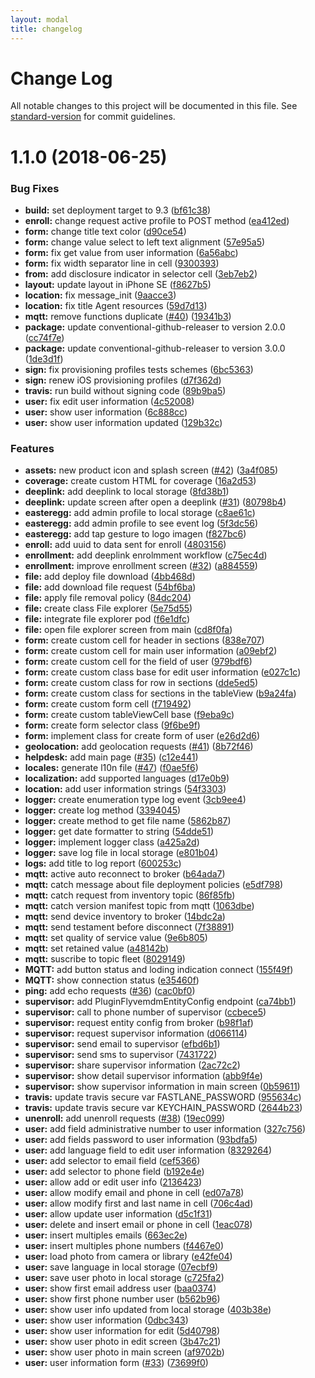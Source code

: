 ```yaml
---
layout: modal
title: changelog
---
```

# Change Log

All notable changes to this project will be documented in this file. See [standard-version](https://github.com/conventional-changelog/standard-version) for commit guidelines.

<a name="1.1.0"></a>
# 1.1.0 (2018-06-25)


### Bug Fixes

* **build:** set deployment target to 9.3 ([bf61c38](https://github.com/flyve-mdm/flyve-mdm-ios/commit/bf61c38))
* **enroll:** change request active profile to POST method ([ea412ed](https://github.com/flyve-mdm/flyve-mdm-ios/commit/ea412ed))
* **form:** change title text color ([d90ce54](https://github.com/flyve-mdm/flyve-mdm-ios/commit/d90ce54))
* **form:** change value select to left text alignment ([57e95a5](https://github.com/flyve-mdm/flyve-mdm-ios/commit/57e95a5))
* **form:** fix get value from user information ([6a56abc](https://github.com/flyve-mdm/flyve-mdm-ios/commit/6a56abc))
* **form:** fix width separator line in cell ([9300393](https://github.com/flyve-mdm/flyve-mdm-ios/commit/9300393))
* **from:** add disclosure indicator in selector cell ([3eb7eb2](https://github.com/flyve-mdm/flyve-mdm-ios/commit/3eb7eb2))
* **layout:** update layout in iPhone SE ([f8627b5](https://github.com/flyve-mdm/flyve-mdm-ios/commit/f8627b5))
* **location:** fix message_init ([9aacce3](https://github.com/flyve-mdm/flyve-mdm-ios/commit/9aacce3))
* **location:** fix title Agent resources ([59d7d13](https://github.com/flyve-mdm/flyve-mdm-ios/commit/59d7d13))
* **mqtt:** remove functions duplicate ([#40](https://github.com/flyve-mdm/flyve-mdm-ios/issues/40)) ([19341b3](https://github.com/flyve-mdm/flyve-mdm-ios/commit/19341b3))
* **package:** update conventional-github-releaser to version 2.0.0 ([cc74f7e](https://github.com/flyve-mdm/flyve-mdm-ios/commit/cc74f7e))
* **package:** update conventional-github-releaser to version 3.0.0 ([1de3d1f](https://github.com/flyve-mdm/flyve-mdm-ios/commit/1de3d1f))
* **sign:** fix provisioning profiles tests schemes ([6bc5363](https://github.com/flyve-mdm/flyve-mdm-ios/commit/6bc5363))
* **sign:** renew iOS provisioning profiles ([d7f362d](https://github.com/flyve-mdm/flyve-mdm-ios/commit/d7f362d))
* **travis:** run build without signing code ([89b9ba5](https://github.com/flyve-mdm/flyve-mdm-ios/commit/89b9ba5))
* **user:** fix edit user information ([4c52008](https://github.com/flyve-mdm/flyve-mdm-ios/commit/4c52008))
* **user:** show user information ([6c888cc](https://github.com/flyve-mdm/flyve-mdm-ios/commit/6c888cc))
* **user:** show user information updated ([129b32c](https://github.com/flyve-mdm/flyve-mdm-ios/commit/129b32c))


### Features

* **assets:** new product icon and splash screen ([#42](https://github.com/flyve-mdm/flyve-mdm-ios/issues/42)) ([3a4f085](https://github.com/flyve-mdm/flyve-mdm-ios/commit/3a4f085))
* **coverage:** create custom HTML for coverage ([16a2d53](https://github.com/flyve-mdm/flyve-mdm-ios/commit/16a2d53))
* **deeplink:** add deeplink to local storage ([8fd38b1](https://github.com/flyve-mdm/flyve-mdm-ios/commit/8fd38b1))
* **deeplink:** update screen after open a deeplink ([#31](https://github.com/flyve-mdm/flyve-mdm-ios/issues/31)) ([80798b4](https://github.com/flyve-mdm/flyve-mdm-ios/commit/80798b4))
* **easteregg:** add admin profile to local storage ([c8ae61c](https://github.com/flyve-mdm/flyve-mdm-ios/commit/c8ae61c))
* **easteregg:** add admin profile to see event log ([5f3dc56](https://github.com/flyve-mdm/flyve-mdm-ios/commit/5f3dc56))
* **easteregg:** add tap gesture to logo imagen ([f827bc6](https://github.com/flyve-mdm/flyve-mdm-ios/commit/f827bc6))
* **enroll:** add uuid to data sent for enroll ([4803156](https://github.com/flyve-mdm/flyve-mdm-ios/commit/4803156))
* **enrollment:** add deeplink enrolmment workflow ([c75ec4d](https://github.com/flyve-mdm/flyve-mdm-ios/commit/c75ec4d))
* **enrollment:** improve enrollment screen ([#32](https://github.com/flyve-mdm/flyve-mdm-ios/issues/32)) ([a884559](https://github.com/flyve-mdm/flyve-mdm-ios/commit/a884559))
* **file:** add deploy file download ([4bb468d](https://github.com/flyve-mdm/flyve-mdm-ios/commit/4bb468d))
* **file:** add download file request ([54bf6ba](https://github.com/flyve-mdm/flyve-mdm-ios/commit/54bf6ba))
* **file:** apply file removal policy ([84dc204](https://github.com/flyve-mdm/flyve-mdm-ios/commit/84dc204))
* **file:** create class File explorer ([5e75d55](https://github.com/flyve-mdm/flyve-mdm-ios/commit/5e75d55))
* **file:** integrate file explorer pod ([f6e1dfc](https://github.com/flyve-mdm/flyve-mdm-ios/commit/f6e1dfc))
* **file:** open file explorer screen from main ([cd8f0fa](https://github.com/flyve-mdm/flyve-mdm-ios/commit/cd8f0fa))
* **form:** create custom cell for header in sections ([838e707](https://github.com/flyve-mdm/flyve-mdm-ios/commit/838e707))
* **form:** create custom cell for main user information ([a09ebf2](https://github.com/flyve-mdm/flyve-mdm-ios/commit/a09ebf2))
* **form:** create custom cell for the field of user ([979bdf6](https://github.com/flyve-mdm/flyve-mdm-ios/commit/979bdf6))
* **form:** create custom class base for edit user information ([e027c1c](https://github.com/flyve-mdm/flyve-mdm-ios/commit/e027c1c))
* **form:** create custom class for row in sections ([dde5ed5](https://github.com/flyve-mdm/flyve-mdm-ios/commit/dde5ed5))
* **form:** create custom class for sections in the tableView ([b9a24fa](https://github.com/flyve-mdm/flyve-mdm-ios/commit/b9a24fa))
* **form:** create custom form cell ([f719492](https://github.com/flyve-mdm/flyve-mdm-ios/commit/f719492))
* **form:** create custom tableViewCell base ([f9eba9c](https://github.com/flyve-mdm/flyve-mdm-ios/commit/f9eba9c))
* **form:** create form selector class ([9f6be9f](https://github.com/flyve-mdm/flyve-mdm-ios/commit/9f6be9f))
* **form:** implement class for create form of user ([e26d2d6](https://github.com/flyve-mdm/flyve-mdm-ios/commit/e26d2d6))
* **geolocation:** add geolocation requests ([#41](https://github.com/flyve-mdm/flyve-mdm-ios/issues/41)) ([8b72f46](https://github.com/flyve-mdm/flyve-mdm-ios/commit/8b72f46))
* **helpdesk:** add main page ([#35](https://github.com/flyve-mdm/flyve-mdm-ios/issues/35)) ([c12e441](https://github.com/flyve-mdm/flyve-mdm-ios/commit/c12e441))
* **locales:** generate l10n file ([#47](https://github.com/flyve-mdm/flyve-mdm-ios/issues/47)) ([f0ae5f6](https://github.com/flyve-mdm/flyve-mdm-ios/commit/f0ae5f6))
* **localization:** add supported languages ([d17e0b9](https://github.com/flyve-mdm/flyve-mdm-ios/commit/d17e0b9))
* **location:** add user information strings ([54f3303](https://github.com/flyve-mdm/flyve-mdm-ios/commit/54f3303))
* **logger:** create enumeration type log event ([3cb9ee4](https://github.com/flyve-mdm/flyve-mdm-ios/commit/3cb9ee4))
* **logger:** create log method ([3394045](https://github.com/flyve-mdm/flyve-mdm-ios/commit/3394045))
* **logger:** create method to get file name ([5862b87](https://github.com/flyve-mdm/flyve-mdm-ios/commit/5862b87))
* **logger:** get date formatter to string ([54dde51](https://github.com/flyve-mdm/flyve-mdm-ios/commit/54dde51))
* **logger:** implement logger class ([a425a2d](https://github.com/flyve-mdm/flyve-mdm-ios/commit/a425a2d))
* **logger:** save log file in local storage ([e801b04](https://github.com/flyve-mdm/flyve-mdm-ios/commit/e801b04))
* **logs:** add title to log report ([600253c](https://github.com/flyve-mdm/flyve-mdm-ios/commit/600253c))
* **mqtt:** active auto reconnect to broker ([b64ada7](https://github.com/flyve-mdm/flyve-mdm-ios/commit/b64ada7))
* **mqtt:** catch message about file deployment policies ([e5df798](https://github.com/flyve-mdm/flyve-mdm-ios/commit/e5df798))
* **mqtt:** catch request from inventory topic ([86f85fb](https://github.com/flyve-mdm/flyve-mdm-ios/commit/86f85fb))
* **mqtt:** catch version manifest topic from mqtt ([1063dbe](https://github.com/flyve-mdm/flyve-mdm-ios/commit/1063dbe))
* **mqtt:** send device inventory to broker ([14bdc2a](https://github.com/flyve-mdm/flyve-mdm-ios/commit/14bdc2a))
* **mqtt:** send testament before disconnect ([7f38891](https://github.com/flyve-mdm/flyve-mdm-ios/commit/7f38891))
* **mqtt:** set quality of service value ([9e6b805](https://github.com/flyve-mdm/flyve-mdm-ios/commit/9e6b805))
* **mqtt:** set retained value ([a48142b](https://github.com/flyve-mdm/flyve-mdm-ios/commit/a48142b))
* **mqtt:** suscribe to topic fleet ([8029149](https://github.com/flyve-mdm/flyve-mdm-ios/commit/8029149))
* **MQTT:** add button status and loding indication connect ([155f49f](https://github.com/flyve-mdm/flyve-mdm-ios/commit/155f49f))
* **MQTT:** show connection status ([e35460f](https://github.com/flyve-mdm/flyve-mdm-ios/commit/e35460f))
* **ping:** add echo requests ([#36](https://github.com/flyve-mdm/flyve-mdm-ios/issues/36)) ([cac0bf0](https://github.com/flyve-mdm/flyve-mdm-ios/commit/cac0bf0))
* **supervisor:** add PluginFlyvemdmEntityConfig endpoint ([ca74bb1](https://github.com/flyve-mdm/flyve-mdm-ios/commit/ca74bb1))
* **supervisor:** call to phone number of supervisor ([ccbece5](https://github.com/flyve-mdm/flyve-mdm-ios/commit/ccbece5))
* **supervisor:** request entity config from broker ([b98f1af](https://github.com/flyve-mdm/flyve-mdm-ios/commit/b98f1af))
* **supervisor:** request supervisor information ([d066114](https://github.com/flyve-mdm/flyve-mdm-ios/commit/d066114))
* **supervisor:** send email to supervisor ([efbd6b1](https://github.com/flyve-mdm/flyve-mdm-ios/commit/efbd6b1))
* **supervisor:** send sms to supervisor ([7431722](https://github.com/flyve-mdm/flyve-mdm-ios/commit/7431722))
* **supervisor:** share supervisor information ([2ac72c2](https://github.com/flyve-mdm/flyve-mdm-ios/commit/2ac72c2))
* **supervisor:** show detail supervisor information ([abb9f4e](https://github.com/flyve-mdm/flyve-mdm-ios/commit/abb9f4e))
* **supervisor:** show supervisor information in main screen ([0b59611](https://github.com/flyve-mdm/flyve-mdm-ios/commit/0b59611))
* **travis:** update travis secure var FASTLANE_PASSWORD ([955634c](https://github.com/flyve-mdm/flyve-mdm-ios/commit/955634c))
* **travis:** update travis secure var KEYCHAIN_PASSWORD ([2644b23](https://github.com/flyve-mdm/flyve-mdm-ios/commit/2644b23))
* **unenroll:** add unenroll requests ([#38](https://github.com/flyve-mdm/flyve-mdm-ios/issues/38)) ([19ec099](https://github.com/flyve-mdm/flyve-mdm-ios/commit/19ec099))
* **user:** add field administrative number to user information ([327c756](https://github.com/flyve-mdm/flyve-mdm-ios/commit/327c756))
* **user:** add fields password to user information ([93bdfa5](https://github.com/flyve-mdm/flyve-mdm-ios/commit/93bdfa5))
* **user:** add language field to edit user information ([8329264](https://github.com/flyve-mdm/flyve-mdm-ios/commit/8329264))
* **user:** add selector to email field ([cef5366](https://github.com/flyve-mdm/flyve-mdm-ios/commit/cef5366))
* **user:** add selector to phone field ([b192e4e](https://github.com/flyve-mdm/flyve-mdm-ios/commit/b192e4e))
* **user:** allow add or edit user info ([2136423](https://github.com/flyve-mdm/flyve-mdm-ios/commit/2136423))
* **user:** allow modify email and phone in cell ([ed07a78](https://github.com/flyve-mdm/flyve-mdm-ios/commit/ed07a78))
* **user:** allow modify first and last name in cell ([706c4ad](https://github.com/flyve-mdm/flyve-mdm-ios/commit/706c4ad))
* **user:** allow update user information ([d5c1f31](https://github.com/flyve-mdm/flyve-mdm-ios/commit/d5c1f31))
* **user:** delete and insert email or phone in cell ([1eac078](https://github.com/flyve-mdm/flyve-mdm-ios/commit/1eac078))
* **user:** insert multiples emails ([663ec2e](https://github.com/flyve-mdm/flyve-mdm-ios/commit/663ec2e))
* **user:** insert multiples phone numbers ([f4467e0](https://github.com/flyve-mdm/flyve-mdm-ios/commit/f4467e0))
* **user:** load photo from camera or library ([e42fe04](https://github.com/flyve-mdm/flyve-mdm-ios/commit/e42fe04))
* **user:** save language in local storage ([07ecbf9](https://github.com/flyve-mdm/flyve-mdm-ios/commit/07ecbf9))
* **user:** save user photo in local storage ([c725fa2](https://github.com/flyve-mdm/flyve-mdm-ios/commit/c725fa2))
* **user:** show first email address user ([baa0374](https://github.com/flyve-mdm/flyve-mdm-ios/commit/baa0374))
* **user:** show first phone number user ([b562b96](https://github.com/flyve-mdm/flyve-mdm-ios/commit/b562b96))
* **user:** show user info updated from local storage ([403b38e](https://github.com/flyve-mdm/flyve-mdm-ios/commit/403b38e))
* **user:** show user information ([0dbc343](https://github.com/flyve-mdm/flyve-mdm-ios/commit/0dbc343))
* **user:** show user information for edit ([5d40798](https://github.com/flyve-mdm/flyve-mdm-ios/commit/5d40798))
* **user:** show user photo in edit screen ([3b47c21](https://github.com/flyve-mdm/flyve-mdm-ios/commit/3b47c21))
* **user:** show user photo in main screen ([af9702b](https://github.com/flyve-mdm/flyve-mdm-ios/commit/af9702b))
* **user:** user information form ([#33](https://github.com/flyve-mdm/flyve-mdm-ios/issues/33)) ([73699f0](https://github.com/flyve-mdm/flyve-mdm-ios/commit/73699f0))
